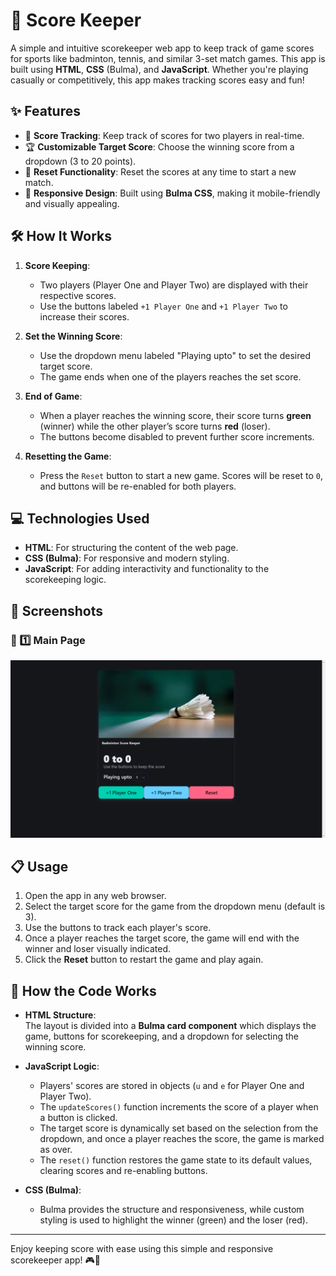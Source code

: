 # 🏸 Score Keeper

A simple and intuitive scorekeeper web app to keep track of game scores for sports like badminton, tennis, and similar 3-set match games. This app is built using **HTML**, **CSS** (Bulma), and **JavaScript**. Whether you're playing casually or competitively, this app makes tracking scores easy and fun!

## ✨ Features

- 🎯 **Score Tracking**: Keep track of scores for two players in real-time.
- 🏆 **Customizable Target Score**: Choose the winning score from a dropdown (3 to 20 points).
- 🔁 **Reset Functionality**: Reset the scores at any time to start a new match.
- 📱 **Responsive Design**: Built using **Bulma CSS**, making it mobile-friendly and visually appealing.

## 🛠️ How It Works

1. **Score Keeping**:
   - Two players (Player One and Player Two) are displayed with their respective scores.
   - Use the buttons labeled `+1 Player One` and `+1 Player Two` to increase their scores.
   
2. **Set the Winning Score**:
   - Use the dropdown menu labeled "Playing upto" to set the desired target score.
   - The game ends when one of the players reaches the set score.

3. **End of Game**:
   - When a player reaches the winning score, their score turns **green** (winner) while the other player’s score turns **red** (loser).
   - The buttons become disabled to prevent further score increments.

4. **Resetting the Game**:
   - Press the `Reset` button to start a new game. Scores will be reset to `0`, and buttons will be re-enabled for both players.

## 💻 Technologies Used

- **HTML**: For structuring the content of the web page.
- **CSS (Bulma)**: For responsive and modern styling.
- **JavaScript**: For adding interactivity and functionality to the scorekeeping logic.

## 📸 Screenshots

### 🍣 1️⃣ Main Page
![Main Page](./screenshots/main_page.png)

## 📋 Usage

1. Open the app in any web browser.
2. Select the target score for the game from the dropdown menu (default is 3).
3. Use the buttons to track each player's score.
4. Once a player reaches the target score, the game will end with the winner and loser visually indicated.
5. Click the **Reset** button to restart the game and play again.

## 🚀 How the Code Works

- **HTML Structure**:  
  The layout is divided into a **Bulma card component** which displays the game, buttons for scorekeeping, and a dropdown for selecting the winning score.
  
- **JavaScript Logic**:
  - Players' scores are stored in objects (`u` and `e` for Player One and Player Two).
  - The `updateScores()` function increments the score of a player when a button is clicked.
  - The target score is dynamically set based on the selection from the dropdown, and once a player reaches the score, the game is marked as over.
  - The `reset()` function restores the game state to its default values, clearing scores and re-enabling buttons.
  
- **CSS (Bulma)**:
  - Bulma provides the structure and responsiveness, while custom styling is used to highlight the winner (green) and the loser (red).

---

Enjoy keeping score with ease using this simple and responsive scorekeeper app! 🎮🏅
